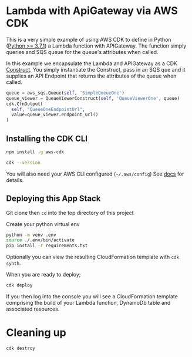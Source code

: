 # Lambda with ApiGateway via AWS CDK

This is a very simple example of using AWS CDK to define in Python 
([Python >= 3.7.1](https://docs.aws.amazon.com/cdk/latest/guide/getting_started.html)) a Lambda function with APIGateway.
The function simply queries and SQS queue for the queue's attributes when called.

In this example we encapsulate the Lambda and APIGateway as a CDK [Construct](https://docs.aws.amazon.com/cdk/latest/guide/constructs.html).  You simply instantiate the Construct, pass in an SQS que and it supplies an API Endpoint that returns the attributes of the queue when called.

```python
queue = aws_sqs.Queue(self, 'SimpleQueueOne')
queue_viewer = QueueViewerConstruct(self, 'QueueViewerOne', queue)
cdk.CfnOutput(
  self, "QueueOneEndpointUrl",
  value=queue_viewer.endpoint_url()
)
```

## Installing the CDK CLI

```bash
npm install -g aws-cdk

cdk --version
```
You will also need your AWS CLI configured (`~/.aws/config`)
See [docs](https://docs.aws.amazon.com/cdk/latest/guide/getting_started.html) for details.

## Deploying this App Stack

Git clone then `cd` into the top directory of this project

Create your python virtual env
```bash
python -m venv .env
source ./.env/bin/activate
pip install -r requirements.txt

```
Optionally you can view the resulting CloudFormation template with `cdk synth`.

When you are ready to deploy;
```bash
cdk deploy
```

If you then log into the console you will see a CloudFormation template comprising the build of your Lambda function, DynamoDb table
and associated resources.

# Cleaning up
```bash
cdk destroy
```